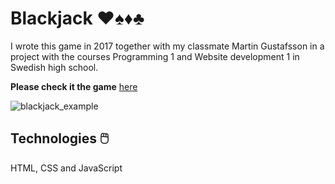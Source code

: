 # Blackjack :hearts::spades::diamonds::clubs:

I wrote this game in 2017 together with my classmate Martin Gustafsson in a project with the courses Programming 1 and Website development 1 in Swedish high school. 

__Please check it the game__ [here](https://hannesbrinklert.github.io/Blackjack/)

![blackjack_example](https://user-images.githubusercontent.com/57961457/114443378-e820d980-9bcd-11eb-9d43-837c004bcf54.PNG)

## Technologies 🖱️
HTML, CSS and JavaScript
